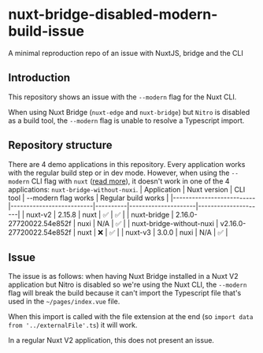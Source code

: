 # nuxt-bridge-disabled-modern-build-issue
A minimal reproduction repo of an issue with NuxtJS, bridge and the CLI

## Introduction
This repository shows an issue with the `--modern` flag for the Nuxt CLI.

When using Nuxt Bridge (`nuxt-edge` and `nuxt-bridge`) but `Nitro` is disabled as a build tool, the `--modern` flag is unable to resolve a Typescript import.

## Repository structure
There are 4 demo applications in this repository. Every application works with the regular build step or in dev mode. However, when using the `--modern` CLI flag with `nuxt` ([read more](https://nuxtjs.org/docs/configuration-glossary/configuration-modern#the-modern-property)), it doesn't work in one of the 4 applications: `nuxt-bridge-without-nuxi`.
| Application              | Nuxt version             | CLI tool | --modern flag works | Regular build works |
|--------------------------|--------------------------|----------|---------------------|---------------------|
| nuxt-v2                  | 2.15.8                   | nuxt     | :white_check_mark:  | :white_check_mark:  |
| nuxt-bridge              | 2.16.0-27720022.54e852f  | nuxi     | N/A                 | :white_check_mark:  |
| nuxt-bridge-without-nuxi | v2.16.0-27720022.54e852f | nuxt     | :x:                 | :white_check_mark:  |
| nuxt-v3                  | 3.0.0                    | nuxi     | N/A                 | :white_check_mark:  |

## Issue
The issue is as follows: when having Nuxt Bridge installed in a Nuxt V2 application but Nitro is disabled so we're using the Nuxt CLI, the `--modern` flag will break the build because it can't import the Typescript file that's used in the `~/pages/index.vue` file.

When this import is called with the file extension at the end (so `import data from '../externalFile'.ts`) it will work.

In a regular Nuxt V2 application, this does not present an issue.
